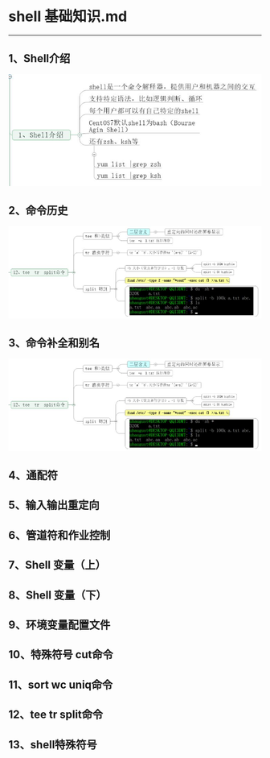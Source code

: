 # shell 基础知识.md
---
## 1、Shell介绍  

![图标](01%20Shell介绍.jpg)

## 2、命令历史  
![图标](mdImages/1.jpg)  
## 3、命令补全和别名  
![图标](./mdImages/1.jpg)  

## 4、通配符  
## 5、输入输出重定向  
## 6、管道符和作业控制  
## 7、Shell 变量（上）  
## 8、Shell 变量（下）  
## 9、环境变量配置文件  
## 10、特殊符号 cut命令  
## 11、sort  wc  uniq命令  
## 12、tee  tr  split命令  
## 13、shell特殊符号  

